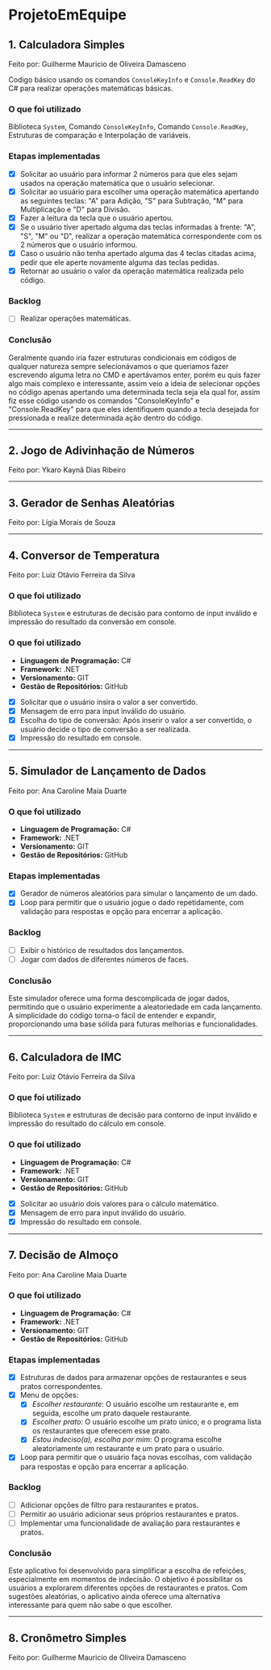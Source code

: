 # ProjetoEmEquipe

## 1. Calculadora Simples
Feito por: Guilherme Mauricio de Oliveira Damasceno

Codigo básico usando os comandos `ConsoleKeyInfo` e `Console.ReadKey` do C# para realizar operações matemáticas básicas.

### O que foi utilizado
Biblioteca `System`, Comando `ConsoleKeyInfo`, Comando `Console.ReadKey`, Estruturas de comparação e Interpolação de variáveis.

### Etapas implementadas
- [x] Solicitar ao usuário para informar 2 números para que eles sejam usados na operação matemática que o usuário selecionar.
- [x] Solicitar ao usuário para escolher uma operação matemática apertando as seguintes teclas: "A" para Adição, "S" para Subtração, "M" para Multiplicação e "D" para Divisão.
- [x] Fazer a leitura da tecla que o usuário apertou.
- [x] Se o usuário tiver apertado alguma das teclas informadas à frente: "A", "S", "M" ou "D", realizar a operação matemática correspondente com os 2 números que o usuário informou.
- [x] Caso o usuário não tenha apertado alguma das 4 teclas citadas acima, pedir que ele aperte novamente alguma das teclas pedidas.
- [x] Retornar ao usuário o valor da operação matemática realizada pelo código.

### Backlog
- [ ] Realizar operações matemáticas.

### Conclusão
Geralmente quando iria fazer estruturas condicionais em códigos de qualquer natureza sempre selecionávamos o que queriamos fazer escrevendo alguma letra no CMD e apertávamos enter, porém eu quis fazer algo mais complexo e interessante, assim veio a ideia de selecionar opções no código apenas apertando uma determinada tecla seja ela qual for, assim fiz esse código usando os comandos "ConsoleKeyInfo" e "Console.ReadKey" para que eles identifiquem quando a tecla desejada for pressionada e realize determinada ação dentro do código.

---

## 2. Jogo de Adivinhação de Números
Feito por: Ykaro Kaynã Dias Ribeiro

---

## 3. Gerador de Senhas Aleatórias
Feito por: Lígia Morais de Souza

---

## 4. Conversor de Temperatura
Feito por: Luiz Otávio Ferreira da Silva

### O que foi utilizado
Biblioteca `System` e estruturas de decisão para contorno de input inválido e impressão do resultado da conversão em console.

### O que foi utilizado
- **Linguagem de Programação:** C#
- **Framework:** .NET
- **Versionamento:** GIT
- **Gestão de Repositórios:** GitHub

- [x] Solicitar que o usuário insira o valor a ser convertido.
- [x] Mensagem de erro para input inválido do usuário.
- [x] Escolha do tipo de conversão: Após inserir o valor a ser convertido, o usuário decide o tipo de conversão a ser realizada.
- [x] Impressão do resultado em console.

---

## 5. Simulador de Lançamento de Dados
Feito por: Ana Caroline Maia Duarte

### O que foi utilizado
- **Linguagem de Programação:** C#
- **Framework:** .NET
- **Versionamento:** GIT
- **Gestão de Repositórios:** GitHub

### Etapas implementadas
- [x] Gerador de números aleatórios para simular o lançamento de um dado.
- [x] Loop para permitir que o usuário jogue o dado repetidamente, com validação para respostas e opção para encerrar a aplicação.

### Backlog
- [ ] Exibir o histórico de resultados dos lançamentos.
- [ ] Jogar com dados de diferentes números de faces.

### Conclusão
Este simulador oferece uma forma descomplicada de jogar dados, permitindo que o usuário experimente a aleatoriedade em cada lançamento. A simplicidade do código torna-o fácil de entender e expandir, proporcionando uma base sólida para futuras melhorias e funcionalidades.

---

## 6. Calculadora de IMC
Feito por: Luiz Otávio Ferreira da Silva

### O que foi utilizado
Biblioteca `System` e estruturas de decisão para contorno de input inválido e impressão do resultado do cálculo em console.

### O que foi utilizado
- **Linguagem de Programação:** C#
- **Framework:** .NET
- **Versionamento:** GIT
- **Gestão de Repositórios:** GitHub

- [x] Solicitar ao usuário dois valores para o cálculo matemático.
- [x] Mensagem de erro para input inválido do usuário.
- [x] Impressão do resultado em console.

---

## 7. Decisão de Almoço
Feito por: Ana Caroline Maia Duarte

### O que foi utilizado
- **Linguagem de Programação:** C#
- **Framework:** .NET
- **Versionamento:** GIT
- **Gestão de Repositórios:** GitHub

### Etapas implementadas
- [x] Estruturas de dados para armazenar opções de restaurantes e seus pratos correspondentes.
- [x] Menu de opções:
    - [x] *Escolher restaurante*: O usuário escolhe um restaurante e, em seguida, escolhe um prato daquele restaurante.
    - [x] *Escolher prato*: O usuário escolhe um prato único, e o programa lista os restaurantes que oferecem esse prato.
    - [x] *Estou indeciso(a), escolha por mim*: O programa escolhe aleatoriamente um restaurante e um prato para o usuário.
- [x] Loop para permitir que o usuário faça novas escolhas, com validação para respostas e opção para encerrar a aplicação.

### Backlog
- [ ] Adicionar opções de filtro para restaurantes e pratos.
- [ ] Permitir ao usuário adicionar seus próprios restaurantes e pratos.
- [ ] Implementar uma funcionalidade de avaliação para restaurantes e pratos.

### Conclusão
Este aplicativo foi desenvolvido para simplificar a escolha de refeições, especialmente em momentos de indecisão. O objetivo é possibilitar os usuários a explorarem diferentes opções de restaurantes e pratos. Com sugestões aleatórias, o aplicativo ainda oferece uma alternativa interessante para quem não sabe o que escolher.

---

## 8. Cronômetro Simples
Feito por: Guilherme Mauricio de Oliveira Damasceno
